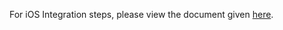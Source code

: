 For iOS Integration steps, please view the document given [here](http://paywithpaytm.com/developer/paytm_sdk_doc/).
